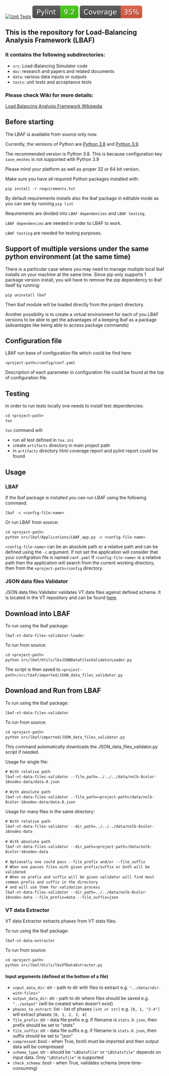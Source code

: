 [![Unit Tests](https://github.com/DARMA-tasking/LB-analysis-framework/actions/workflows/code-quality.yml/badge.svg)](https://github.com/DARMA-tasking/LB-analysis-framework/actions/workflows/code-quality.yml)
[![Pylint](https://raw.githubusercontent.com/DARMA-tasking/LB-analysis-framework/deploy-badges/pylint.svg)](https://raw.githubusercontent.com/DARMA-tasking/LB-analysis-framework/deploy-badges/pylint.svg)
[![Coverage](https://raw.githubusercontent.com/DARMA-tasking/LB-analysis-framework/deploy-badges/coverage.svg)](https://raw.githubusercontent.com/DARMA-tasking/LB-analysis-framework/deploy-badges/coverage.svg)

## This is the repository for Load-Balancing Analysis Framework (LBAF)
### It contains the following subdirectories:
* `src`: Load-Balancing Simulator code
* `doc`: research and papers and related documents
* `data`: various data inputs or outputs
* `tests`: unit tests and acceptance tests

### Please check Wiki for more details:
[Load Balancing Analysis Framework Wikipedia](https://github.com/DARMA-tasking/LB-analysis-framework/wiki)

## Before starting

The LBAF is available from source only now.

Currently, the versions of Python are [Python 3.8](https://www.python.org/downloads/) and [Python 3.9](https://www.python.org/downloads/).

The recommended version is Python 3.8. This is because configuration key `save_meshes` is not supported with Python 3.9


Please mind your platform as well as proper 32 or 64 bit version.

Make sure you have all required Python packages installed with:
```shell
pip install -r requirements.txt
```

By default requirements installs also the lbaf package in editable mode as you can see by running `pip list`

Requirements are divided into `LBAF dependencies` and `LBAF testing`.

`LBAF dependencies` are needed in order to LBAF to work.

`LBAF testing` are needed for testing purposes.

## Support of multiple versions under the same python environment (at the same time)

There is a particular case where you may need to manage multiple local lbaf installs on your machine at the same time.
Since pip only supports 1 package version install, you will have to remove the pip dependency to lbaf itself by running:
```shell
pip uninstall lbaf
```
Then lbaf module will be loaded directly from the project directory.

Another possibility is to create a virtual environment for each of you LBAF versions to be able to get the advantages of a keeping lbaf as a package (advantages like being able to access package commands)

## Configuration file

LBAF run base of configuration file which could be find here:
```shell
<project-path>/config/conf.yaml
```

Description of each parameter in configuration file could be found at the top of configuration file.

## Testing

In order to run tests locally one needs to install test dependencies:
```shell
cd <project-path>
tox
```

`tox` command will:
- run all test defined in `tox.ini`
- create `artifacts` directory in main project path
- in `artifacts` directory html coverage report and pylint report could be found

## Usage

### LBAF

If the lbaf package is installed you can run LBAF using the following command:
```shell
lbaf -c <config-file-name>
```

Or run LBAF from source:

```shell
cd <project-path>
python src/lbaf/Applications/LBAF_app.py -c <config-file-name>
```

`<config-file-name>` can be an absolute path or a relative path and can be defined using the `-c` argument. If not set the application will consider that your configration file is named `conf.yaml`
If `<config-file-name>` is a relative path then the application will search from the current working directory, then from the `<project-path>/config` directory.

### JSON data files Validator

JSON data files Validator validates VT data files against defined schema. It is located in the VT repository and can be found [here](https://raw.githubusercontent.com/DARMA-tasking/vt/develop/scripts/JSON_data_files_validator.py).


## Download into LBAF

To run using the lbaf package:
```shell
lbaf-vt-data-files-validator-loader
```
To run from source:
```shell
cd <project-path>
python src/lbaf/Utils/lbsJSONDataFilesValidatorLoader.py
```

The script is then saved to `<project-path>/src/lbaf/imported/JSON_data_files_validator.py`

## Download and Run from LBAF

To run using the lbaf package:
```shell
lbaf-vt-data-files-validator
```
To run from source:
```shell
cd <project-path>
python src/lbaf/imported/JSON_data_files_validator.py
```
This command automatically downloads the JSON_data_files_validator.py script if needed.


Usage for single file:
```shell
# With relative path
lbaf-vt-data-files-validator --file_path=../../../data/nolb-8color-16nodes-data/data.0.json

# With absolute path
lbaf-vt-data-files-validator --file_path=<project-path>/data/nolb-8color-16nodes-data/data.0.json
```

Usage for many files in the same directory:
```shell
# With relative path
lbaf-vt-data-files-validator --dir_path=../../../data/nolb-8color-16nodes-data

# With absolute path
lbaf-vt-data-files-validator --dir_path=<project-path>/data/nolb-8color-16nodes-data

# Optionally one could pass --file_prefix and/or --file_suffix
# When one passes files with given prefix/suffix or both will be validated
# When no prefix and suffix will be given validator will find most common prefix and suffix in the directory
# and will use them for validation process
lbaf-vt-data-files-validator --dir_path=../../data/nolb-8color-16nodes-data --file_prefix=data --file_suffix=json
```

### VT data Extractor

VT data Extractor extracts phases from VT stats files.

To run using the lbaf package:
```shell
lbaf-vt-data-extractor
```
To run from source:
```shell
cd <project-path>
python src/lbaf/Utils/lbsVTDataExtractor.py
```

#### Input arguments (defined at the bottom of a file)

* `input_data_dir`: str - path to dir with files to extract e.g. `"../data/<dir-with-files>"`
* `output_data_dir`: str - path to dir where files should be saved e.g. `"../output"` (will be created when doesn't exist)
* `phases_to_extract`: list - list of phases `[int or str]` e.g. `[0, 1, "2-4"]` will extract phases `[0, 1, 2, 3, 4]`
* `file_prefix`: str - data file prefix e.g. if filename is `stats.0.json`, then prefix should be set to "stats"
* `file_suffix`: str - data file suffix e.g. if filename is `stats.0.json`, then suffix should be set to "json"
* `compressed`: bool - when True, brotli must be imported and then output data will be compressed
* `schema_type`: str - should be `"LBDatafile"` or `"LBStatsfile"` depends on input data. Only `"LBStatsfile"` is supported
* `check_schema`: bool - when True, validates schema (more time-consuming)


[//]: # (## Getting Started with Docker)

[//]: # (### Example use:)

[//]: # ()
[//]: # (Replace `<in_dir>` with path to existing directory which will be mapped with `/lbaf/in` in container)

[//]: # ()
[//]: # (Replace `<out_dir>` with path to existing directory which will be mapped with `/lbaf/out` in container)

[//]: # (```shell)

[//]: # (docker run -it -v "<out_dir>:/lbaf/out" -v "<in_dir>:/lbaf/in" nganalytics/lbaf "python src/Applications/NodeGossiper.py -l /lbaf/data/vt_example_lb_stats/stats -x 4 -y 2 -z 1 -s 0 -f 4 -k 4 -i 4 -c 1 -e" "/bin/bash")

[//]: # (```)

[//]: # (### Example use explained:)

[//]: # (- container starts with interactive mode &#40;stdout visible&#41;)

[//]: # (- two volumes are mounted&#40;data exchange between host and container possible&#41;:)

[//]: # (  - directory `<in_dir>` on the host and `/lbaf/in` is mount inside container)

[//]: # (  - directory `<out_dir>` on the host and `/lbaf/out` is mount inside container)

[//]: # (- docker image `nganalytics/lbaf`)

[//]: # (- commands executed inside container:)

[//]: # (  - sample LBAF usage:)

[//]: # (    ```"python src/Applications/NodeGossiper.py -l /lbaf/data/vt_example_lb_stats/stats -x 4 -y 2 -z 1 -s 0 -f 4 -k 4 -i 4 -c 1 -e"```)

[//]: # (  - command to stay inside container, after above command is completed:)

[//]: # (    ```"/bin/bash"```)
